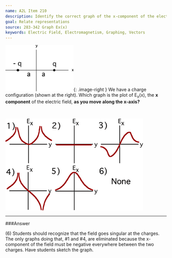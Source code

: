 ```yaml
---
name: A2L Item 210
description: Identify the correct graph of the x-component of the electric field.
goal: Relate representations
source: 283-342 Graph Ex(x)
keywords: Electric Field, Electromagnetism, Graphing, Vectors
---
```


![Item210_fig1.gif](../images/Item210_fig1.gif){: .image-right } We have a charge configuration
(shown at the right). Which graph is the plot of E<sub>x</sub>(x), the
<b>x component</b> of the electric field, <b>as you move along the
x-axis?</b>

<br clear=all>

![Item210_fig2.gif](../images/Item210_fig2.gif)

<hr/>

###Answer

(6) Students should recognize that the field goes singular at the
charges. The only graphs doing that, #1 and #4, are eliminated because
the x-component of the field must be negative everywhere between the two
charges. Have students sketch the graph.
